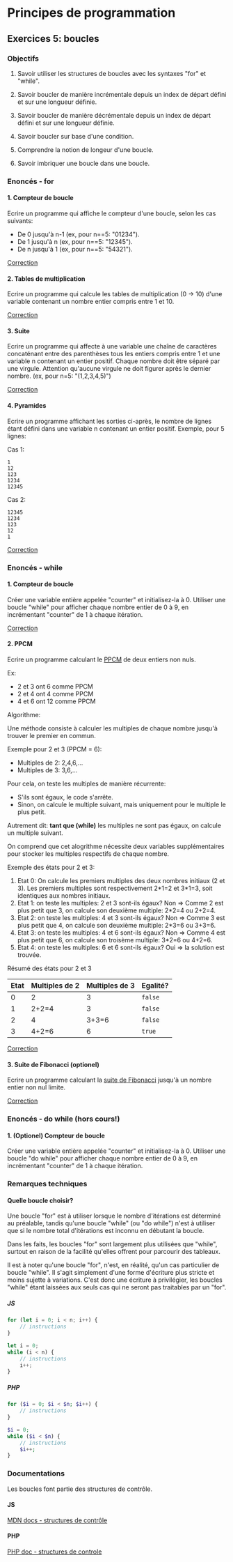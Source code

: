 # Principes de programmation

## Exercices 5: boucles

### Objectifs

 1. Savoir utiliser les structures de boucles avec les syntaxes "for" et "while".

 2. Savoir boucler de manière incrémentale depuis un index de départ défini et sur une longueur définie.

 3. Savoir boucler de manière décrémentale depuis un index de départ défini et sur une longueur définie.

 4. Savoir boucler sur base d'une condition.

 5. Comprendre la notion de longeur d'une boucle.

 6. Savoir imbriquer une boucle dans une boucle.

### Enoncés - for

#### 1. Compteur de boucle

Ecrire un programme qui affiche le compteur d'une boucle, selon les cas suivants:
 - De 0 jusqu'à n-1 (ex, pour n==5: "01234").
 - De 1 jusqu'à n (ex, pour n==5: "12345").
 - De n jusqu'à 1 (ex, pour n==5: "54321").

[Correction](./corrections/for/a-counter/)

#### 2. Tables de multiplication

Ecrire un programme qui calcule les tables de multiplication (0 -> 10) d'une variable contenant un nombre entier compris entre 1 et 10.

[Correction](./corrections/for/b-tables/)

#### 3. Suite

Ecrire un programme qui affecte à une variable une chaîne de caractères concaténant entre des parenthèses tous les entiers compris entre 1 et une variable n contenant un entier positif. Chaque nombre doit être séparé par une virgule. Attention qu'aucune virgule ne doit figurer après le dernier nombre. (ex, pour n=5: "(1,2,3,4,5)")

[Correction](./corrections/for/c-suite/)

#### 4. Pyramides

Ecrire un programme affichant les sorties ci-après, le nombre de lignes étant défini dans une variable n contenant un entier positif. Exemple, pour 5 lignes:

Cas 1:
```
1
12
123
1234
12345
```

Cas 2:
```
12345
1234
123
12
1
```

[Correction](./corrections/for/d-pyramides/)

### Enoncés - while

#### 1. Compteur de boucle

Créer une variable entière appelée "counter" et initialisez-la à 0. Utiliser une boucle "while" pour afficher chaque nombre entier de 0 à 9, en incrémentant "counter" de 1 à chaque itération.

[Correction](./corrections/while/a-counter/)


#### 2. PPCM

Ecrire un programme calculant le [PPCM](https://fr.wikipedia.org/wiki/Plus_petit_commun_multiple) de deux entiers non nuls.

Ex: 
 - 2 et 3 ont 6 comme PPCM
 - 2 et 4 ont 4 comme PPCM
 - 4 et 6 ont 12 comme PPCM

Algorithme:

Une méthode consiste à calculer les multiples de chaque nombre jusqu'à trouver le premier en commun.

Exemple pour 2 et 3 (PPCM = 6):
- Multiples de 2: 2,4,6,...
- Multiples de 3: 3,6,...

Pour cela, on teste les multiples de manière récurrente:
 - S'ils sont égaux, le code s'arrête.
 - Sinon, on calcule le multiple suivant, mais uniquement pour le multiple le plus petit.

Autrement dit: **tant que (while)** les multiples ne sont pas égaux, on calcule un multiple suivant. 

On comprend que cet alogrithme nécessite deux variables supplémentaires pour stocker les multiples respectifs de chaque nombre.

Exemple des états pour 2 et 3:
 1. Etat 0: On calcule les premiers multiples des deux nombres initiaux (2 et 3). Les premiers multiples sont respectivement 2\*1=2 et 3\*1=3, soit identiques aux nombres initiaux.
 2. Etat 1: on teste les multiples: 2 et 3 sont-ils égaux? Non => Comme 2 est plus petit que 3, on calcule son deuxième multiple: 2*2=4 ou 2+2=4.
 3. Etat 2: on teste les multiples: 4 et 3 sont-ils égaux? Non => Comme 3 est plus petit que 4, on calcule son deuxième multiple: 2*3=6 ou 3+3=6.
 4. Etat 3: on teste les multiples: 4 et 6 sont-ils égaux? Non => Comme 4 est plus petit que 6, on calcule son troisème multiple: 3*2=6 ou 4+2=6.
 5. Etat 4: on teste les multiples: 6 et 6 sont-ils égaux? Oui => la solution est trouvée.

Résumé des états pour 2 et 3

| Etat | Multiples de 2 | Multiples de 3 | Egalité? |
|------|----------------|----------------|----------|
| 0    | 2              | 3              | `false`  |
| 1    | 2+2=4          | 3              | `false`  |
| 2    | 4              | 3+3=6          | `false`  |
| 3    | 4+2=6          | 6              | `true`   |


[Correction](./corrections/while/b-ppcm/)

#### 3. Suite de Fibonacci (optionel)

Ecrire un programme calculant la [suite de Fibonacci](https://fr.wikipedia.org/wiki/Suite_de_Fibonacci) jusqu'à un nombre entier non nul limite.

[Correction](./corrections/while/c-fibonacci/)

### Enoncés - do while (hors cours!)

#### 1. (Optionel) Compteur de boucle

Créer une variable entière appelée "counter" et initialisez-la à 0. Utiliser une boucle "do while" pour afficher chaque nombre entier de 0 à 9, en incrémentant "counter" de 1 à chaque itération.

### Remarques techniques

#### Quelle boucle choisir?

Une boucle "for" est à utiliser lorsque le nombre d'itérations est déterminé au préalable, tandis qu'une boucle "while" (ou "do while") n'est à utiliser que si le nombre total d'itérations est inconnu en débutant la boucle.

Dans les faits, les boucles "for" sont largement plus utilisées que "while", surtout en raison de la facilité qu'elles offrent pour parcourir des tableaux.

Il est à noter qu'une boucle "for", n'est, en réalité, qu'un cas particulier de boucle "while". Il s'agit simplement d'une forme d'écriture plus stricte et moins sujette à variations. C'est donc une écriture à privilégier, les boucles "while" étant laissées aux seuls cas qui ne seront pas traitables par un "for".

##### JS

```javascript
for (let i = 0; i < n; i++) {
    // instructions
}
``` 
```javascript
let i = 0;
while (i < n) {
    // instructions
    i++;
}
```

##### PHP

```php
for ($i = 0; $i < $n; $i++) {
    // instructions
}
``` 
```php
$i = 0;
while ($i < $n) {
    // instructions
    $i++;
}
```

### Documentations

Les boucles font partie des structures de contrôle.

#### JS

[MDN docs - structures de contrôle](https://developer.mozilla.org/fr/docs/Web/JavaScript/Reference#contr%C3%B4le_du_flux_dex%C3%A9cution)

#### PHP

[PHP doc - structures de controle](https://www.php.net/manual/fr/language.control-structures.php)
